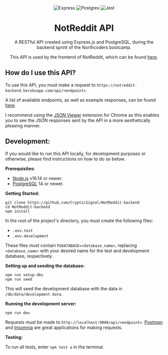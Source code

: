 <div align="center">
  <img src="https://img.shields.io/badge/Express.js-0F9A41?style=for-the-badge&logo=express" alt="Express" />
  <img src="https://img.shields.io/badge/Postgres-32668E?style=for-the-badge&logo=postgresql&logoColor=FFF" alt="Postgres" />
  <img src="https://img.shields.io/badge/Jest-C21325?style=for-the-badge&logo=jest" alt="Jest" />

# NotReddit API

A RESTful API created using Express.js and PostgreSQL, during the backend sprint of the Northcoders bootcamp.

This API is used by the frontend of NotReddit, which can be found [here](https://github.com/CrypticSignal/NotReddit-frontend).

</div>

## How do I use this API?

To use this API, you must make a request to `https://notreddit-backend.herokuapp.com/api/<endpoint>`.

A list of available endpoints, as well as example responses, can be found [here](https://notreddit-backend.herokuapp.com/api).

I recommend using the [JSON Viewer](https://chrome.google.com/webstore/detail/json-viewer/gbmdgpbipfallnflgajpaliibnhdgobh) extension for Chrome as this enables you to see the JSON responses sent by the API in a more aesthetically pleasing manner.

## Development:

If you would like to run this API locally, for development purposes or otherwise, please find instructions on how to do so below.

**Prerequisites:**

- [Node.js](https://nodejs.org/en/download/current/installed) v16.14 or newer.
- [PostgreSQL](https://www.postgresql.org/) 14 or newer.

**Getting Started:**

```
git clone https://github.com/CrypticSignal/NotReddit-backend
cd NotReddit-backend
npm install
```

In the root of the project's directory, you must create the following files:

- `.env.test`
- `.env.development`

These files must contain `PGDATABASE=<database_name>`, replacing `<database_name>` with your desired name for the test and development database, respectively.

**Setting up and seeding the database:**

```
npm run setup-dbs
npm run seed
```

This will seed the development database with the data in `/db/data/development-data`.

**Running the development server:**

```
npm run dev
```

Requests must be made to `http://localhost:9090/api/<endpoint>`. [Postman](https://www.postman.com/downloads/) and [Insomnia](https://insomnia.rest/download) are great applications for making requests.

**Testing:**

To run all tests, enter `npm test a` in the terminal.
